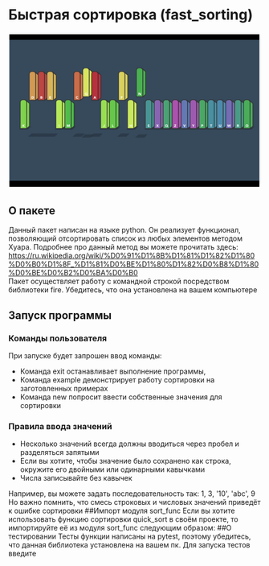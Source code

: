 # Быстрая сортировка (fast_sorting)
![img.png](img.png)
## О пакете
Данный пакет написан на языке python. Он реализует функционал, позволяющий 
отсортировать список из любых элементов методом Хуара. Подробнее про данный 
метод вы можете прочитать здесь: 
https://ru.wikipedia.org/wiki/%D0%91%D1%8B%D1%81%D1%82%D1%80%D0%B0%D1%8F_%D1%81%D0%BE%D1%80%D1%82%D0%B8%D1%80%D0%BE%D0%B2%D0%BA%D0%B0 \
Пакет осуществляет работу с командной строкой посредством библиотеки fire.
Убедитесь, что она установлена на вашем компьютере
## Запуск программы
### Команды пользователя
При запуске будет запрошен ввод команды: 
- Команда exit останавливает выполнение программы, 
- Команда example демонстрирует работу сортировки на заготовленных примерах
- Команда new попросит ввести собственные значения для сортировки
### Правила ввода значений
- Несколько значений всегда должны вводиться через пробел и разделяться 
запятыми
- Если вы хотите, чтобы значение было сохранено как строка, окружите его 
двойными или одинарными кавычками
- Числа записывайте без кавычек

Например, вы можете задать последовательность так: 1, 3, '10', 'abc', 9 \
Но важно помнить, что смесь строковых и числовых значений приведёт к ошибке 
сортировки
##Импорт модуля sort_func
Если вы хотите использовать функцию сортировки quick_sort в своём проекте, 
то импортируйте её из модуля sort_func следующим образом:
##О тестировании
Тесты функции написаны на pytest, поэтому убедитесь, что данная библиотека 
установлена на вашем пк. Для запуска тестов введите